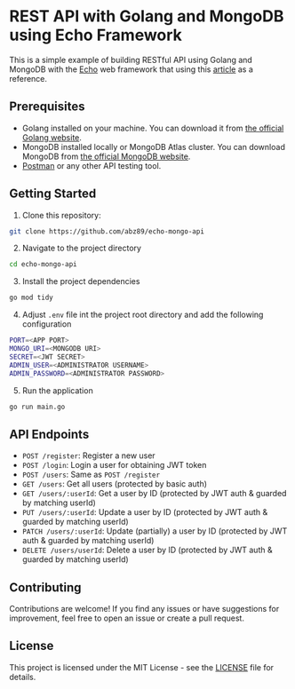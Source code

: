 # REST API with Golang and MongoDB using Echo Framework

This is a simple example of building RESTful API using Golang and MongoDB with the [Echo](https://echo.labstack.com/) web framework that using this [article](https://dev.to/hackmamba/build-a-rest-api-with-golang-and-mongodb-echo-version-2gdg) as a reference.

## Prerequisites

- Golang installed on your machine. You can download it from [the official Golang website](https://go.dev/dl).
- MongoDB installed locally or MongoDB Atlas cluster. You can download MongoDB from [the official MongoDB website](https://www.mongodb.org/try/download/community).
- [Postman](https://www.postman.com/) or any other API testing tool.

## Getting Started

1. Clone this repository:

```bash
git clone https://github.com/abz89/echo-mongo-api
```

2. Navigate to the project directory

```bash
cd echo-mongo-api
```

3. Install the project dependencies

```bash
go mod tidy
```

4. Adjust `.env` file int the project root directory and add the following configuration

```bash
PORT=<APP PORT>
MONGO_URI=<MONGODB URI>
SECRET=<JWT SECRET>
ADMIN_USER=<ADMINISTRATOR USERNAME>
ADMIN_PASSWORD=<ADMINISTRATOR PASSWORD>
```

5. Run the application

```bash
go run main.go
```

## API Endpoints

- `POST /register`: Register a new user
- `POST /login`: Login a user for obtaining JWT token
- `POST /users`: Same as `POST /register`
- `GET /users`: Get all users (protected by basic auth)
- `GET /users/:userId`: Get a user by ID (protected by JWT auth & guarded by matching userId)
- `PUT /users/:userId`: Update a user by ID (protected by JWT auth & guarded by matching userId)
- `PATCH /users/:userId`: Update (partially) a user by ID (protected by JWT auth & guarded by matching userId)
- `DELETE /users/userId`: Delete a user by ID (protected by JWT auth & guarded by matching userId)

## Contributing

Contributions are welcome! If you find any issues or have suggestions for improvement, feel free to open an issue or create a pull request.

## License

This project is licensed under the MIT License - see the [LICENSE](LICENSE) file for details.
